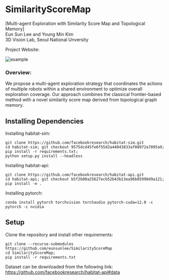 # SimilarityScoreMap
[Multi-agent Exploration with Similarity Score Map and Topological Memory]<br />
Eun Sun Lee and Young Min Kim<br />
3D Vision Lab, Seoul National Unversity

Project Website: 

![example](./docs/example.gif)

### Overview:
We propose a multi-agent exploration strategy that coordinates the actions of multiple robots 
within a shared environment to optimize overall exploration coverage. 
Our approach combines the classical frontier-based method with a novel similarity score map derived from topological graph memory.


## Installing Dependencies

Installing habitat-sim:
```
git clone https://github.com/facebookresearch/habitat-sim.git
cd habitat-sim; git checkout 9575dcd45fe6f55d2a44043833af08972a7895a9;
pip install -r requirements.txt;
python setup.py install --headless

```

Installing habitat-api:
```
git clone https://github.com/facebookresearch/habitat-api.git
cd habitat-api; git checkout b5f2b00a25627ecb52b43b13ea96b05998d9a121;
pip install -e .
```

Installing pytorch: 
```
conda install pytorch torchvision torchaudio pytorch-cuda=12.0 -c pytorch -c nvidia
```

## Setup
Clone the repository and install other requirements:
```
git clone --recurse-submodules https://github.com/eunsunlee/SimilarityScoreMap
cd SimilarityScoreMap;
pip install -r requirements.txt
```

Dataset can be downloaded from the following link: https://github.com/facebookresearch/habitat-api#data

